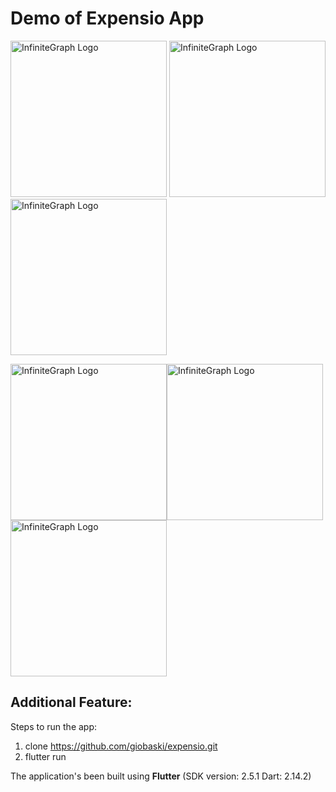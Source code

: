 # Demo of Expensio App

<img src="https://user-images.githubusercontent.com/4931346/162293890-de676c1e-3a3d-4378-b265-2ddc1fc07e21.png" alt="InfiniteGraph Logo" width="250"> <img src="https://user-images.githubusercontent.com/4931346/161024874-96284a19-e383-4ba6-a618-14f6b6998188.png" alt="InfiniteGraph Logo" width="250"> <img src="https://user-images.githubusercontent.com/4931346/161024236-690d381a-870d-451f-b2b3-05f1bfc3eb07.png" alt="InfiniteGraph Logo" width="250"> 


<img src="https://user-images.githubusercontent.com/4931346/161029040-172618f9-b78f-4261-9959-164d4d23cd3b.png" alt="InfiniteGraph Logo" width="250"><img src="https://user-images.githubusercontent.com/4931346/161025148-018f238a-8ec9-4b88-8a38-8ddfa8601006.png" alt="InfiniteGraph Logo" width="250"> <img src="https://user-images.githubusercontent.com/4931346/161031036-1beb2a09-0374-433f-9311-2244b045458e.png" alt="InfiniteGraph Logo" width="250">


## Additional Feature:

Steps to run the app:
1. clone https://github.com/giobaski/expensio.git
2. flutter run

The application's been built using **Flutter** (SDK version: 2.5.1 Dart: 2.14.2)
